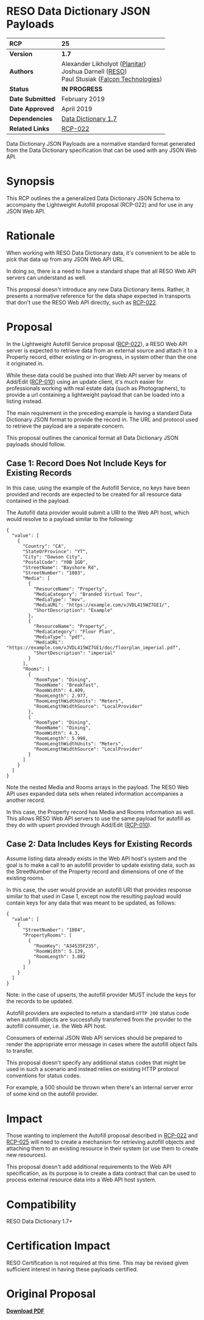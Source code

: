 # RESO Data Dictionary JSON Payloads

| **RCP** | 25 |
| :--- | :--- |
| **Version** | **1.7** |
| **Authors** | Alexander Likholyot ([Planitar](alex@planitar.com))<br />Joshua Darnell ([RESO](mailto:josh@reso.org))<br />Paul Stusiak ([Falcon Technologies](pstusiak@falcontechnologies.com)) | |
| **Status** | **IN PROGRESS** |
| **Date Submitted** | February 2019 |
| **Date Approved** | April 2019 |
| **Dependencies** | [Data Dictionary 1.7](https://ddwiki.reso.org/display/DDW17/RESO+Data+Dictionary+1.7) |
| **Related Links** | [RCP-022](https://github.com/RESOStandards/transport/blob/43-migrate-rcp-022-from-confluence/autofill-service.md) |

Data Dictionary JSON Payloads are a normative standard format generated from the Data Dictionary specification that can be used with any JSON Web API.  

# Synopsis
This RCP outlines the a generalized Data Dictionary JSON Schema to accompany the Lightweight Autofill proposal (RCP-022)
and for use in any JSON Web API.

# Rationale
When working with RESO Data Dictionary data, it's convenient to be able to pick that data up from any JSON Web API URL.

In doing so, there is a need to have a standard shape that all RESO Web API servers can understand as well. 

This proposal doesn't introduce any new Data Dictionary items. Rather, it presents a normative reference for the data shape 
expected in transports that don't use the RESO Web API directly, such as [RCP-022](https://github.com/RESOStandards/transport/blob/43-migrate-rcp-022-from-confluence/autofill-service.md).

# Proposal
In the Lightweight Autofill Service proposal ([RCP-022](https://github.com/RESOStandards/transport/blob/43-migrate-rcp-022-from-confluence/autofill-service.md)), 
a RESO Web API server is expected to retrieve data from an external source and attach it to a Property record, either existing or in-progress, in system other than the one it originated in.

While these data could be pushed into that Web API server by means of Add/Edit ([RCP-010](./web-api-add-edit.md)) using an update client, it's much easier for 
professionals working with real estate data (such as Photographers), to provide a url containing a lightweight payload that can be 
loaded into a listing instead. 

The main requirement in the preceding example is having a standard Data Dictionary JSON format to provide the record in. The URL and protocol used to
retrieve the payload are a separate concern. 

This proposal outlines the canonical format all Data Dictionary JSON payloads should follow.

## Case 1: Record Does Not Include Keys for Existing Records
In this case, using the example of the Autofill Service, no keys have been provided 
and records are expected to be created for all resource data contained in the payload. 

The Autofill data provider would submit a URI to the Web API host, which would resolve to a payload similar to the following:

```
{
  "value": [
    {
      "Country": "CA",
      "StateOrProvince": "YT",
      "City": "Dawson City",
      "PostalCode": "Y0B 1G0",
      "StreetName": "Bayshore Rd",
      "StreetNumber": "1803",
      "Media": [
        {
          "ResourceName": "Property",
          "MediaCategory": "Branded Virtual Tour",
          "MediaType": "mov",
          "MediaURL": "https://example.com/vJVDL415WZ7GE1/",
          "ShortDescription": "Example"
        },
        {
          "ResourceName": "Property",
          "MediaCategory": "Floor Plan",
          "MediaType": "pdf",
          "MediaURL": "https://example.com/vJVDL415WZ7GE1/doc/floorplan_imperial.pdf",
          "ShortDescription": "imperial"
        }
      ],
      "Rooms": [
        {
          "RoomType": "Dining",
          "RoomName": "Breakfast",
          "RoomWidth": 4.409,
          "RoomLength": 2.977,
          "RoomLengthWidthUnits": "Meters",
          "RoomLengthWidthSource": "LocalProvider"
        },
        {
          "RoomType": "Dining",
          "RoomName": "Dining",
          "RoomWidth": 4.3,
          "RoomLength": 5.998,
          "RoomLengthWidthUnits": "Meters",
          "RoomLengthWidthSource": "LocalProvider"
        }
      ]
    }
  ]
}

```

Note the nested Media and Rooms arrays in the payload. The RESO Web API uses expanded data sets when related information accompanies a another record. 

In this case, the Property record has Media and Rooms information as well. This allows RESO Web API servers to use the same payload for autofill 
as they do with upsert provided through Add/Edit ([RCP-010](./web-api-add-edit.md)).

## Case 2: Data Includes Keys for Existing Records
Assume listing data already exists in the Web API host's system and the goal is to make a call to an autofill provider 
to update existing data, such as the StreetNumber of the Property record and dimensions of one of the existing rooms. 

In this case, the user would provide an autofill URI that provides response similar to that used in Case 1, 
except now the resulting payload would contain keys for any data that was meant to be updated, as follows:

```
{
  "value": [
    {
      "StreetNumber": "1804",
      "PropertyRooms": [
        {
          "RoomKey": "A34535F235",
          "RoomWidth": 5.139,
          "RoomLength": 3.882
        }
      ]
    }
  ]
}
```
Note: in the case of upserts, the autofill provider MUST include the keys for the records to be updated. 

Autofill providers are expected to return a standard `HTTP 200` status code when autofill objects are successfully
transferred from the provider to the autofill consumer, i.e. the Web API host. 

Consumers of external JSON Web API services should be prepared to render the appropriate error message in cases where the autofill object fails to transfer. 

This proposal doesn't specify any additional status codes that might be used in such a scenario and instead relies on 
existing HTTP protocol conventions for status codes. 

For example, a 500 should be thrown when there's an internal server error of some kind on the autofill provider.

# Impact
Those wanting to implement the Autofill proposal described in [RCP-022](https://github.com/RESOStandards/transport/blob/43-migrate-rcp-022-from-confluence/autofill-service.md) and [RCP-025](https://github.com/RESOStandards/transport/new/44-migrate-rcp-025-from-confluence/dd-json-payloads.md) 
will need to create a mechanism for retrieving autofill objects and attaching them to an existing resource in their system 
(or use them to create new resources). 

This proposal doesn't add additional requirements to the Web API specification, as its purpose is to create a data contract 
that can be used to process external resource data into a Web API host system.

# Compatibility
RESO Data Dictionary 1.7+

# Certification Impact
RESO Certification is not required at this time. This may be revised given sufficient interest in having these payloads certified. 

# Original Proposal
[**Download PDF**](https://github.com/RESOStandards/transport/files/9862314/RESOWebAPIRCP-RCP.-.WEBAPI-025.Lightweight.Autofill.Schema-251022-164452.pdf)

